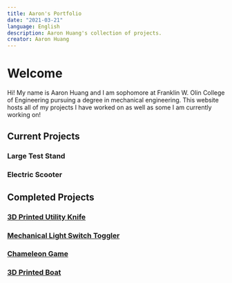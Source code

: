 ```yaml
---
title: Aaron's Portfolio
date: "2021-03-21"
language: English
description: Aaron Huang's collection of projects.
creator: Aaron Huang
---
```


# Welcome

Hi! My name is Aaron Huang and I am sophomore at Franklin W. Olin College of
Engineering pursuing a degree in mechanical engineering. This website hosts
all of my projects I have worked on as well as some I am currently working on!

## Current Projects

### Large Test Stand

### Electric Scooter

## Completed Projects

### [3D Printed Utility Knife](completed_projects/utility_knife/utility_knife.md)

### [Mechanical Light Switch Toggler](completed_projects/light_switch/light_switch.md)

### [Chameleon Game](completed_projects/chameleon/chameleon.md)

### [3D Printed Boat](completed_projects/boat/boat.md)